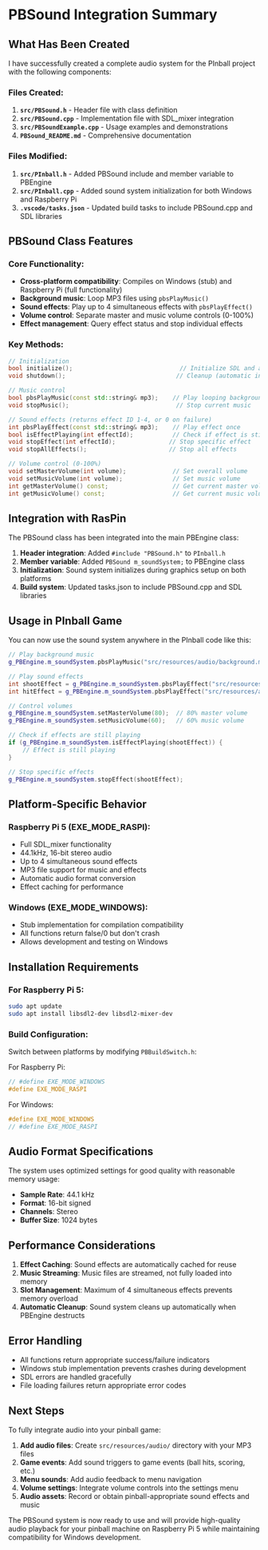 # PBSound Integration Summary

## What Has Been Created

I have successfully created a complete audio system for the PInball project with the following components:

### Files Created:

1. **`src/PBSound.h`** - Header file with class definition
2. **`src/PBSound.cpp`** - Implementation file with SDL_mixer integration
3. **`src/PBSoundExample.cpp`** - Usage examples and demonstrations
4. **`PBSound_README.md`** - Comprehensive documentation

### Files Modified:

1. **`src/PInball.h`** - Added PBSound include and member variable to PBEngine
2. **`src/PInball.cpp`** - Added sound system initialization for both Windows and Raspberry Pi
3. **`.vscode/tasks.json`** - Updated build tasks to include PBSound.cpp and SDL libraries

## PBSound Class Features

### Core Functionality:
- **Cross-platform compatibility**: Compiles on Windows (stub) and Raspberry Pi (full functionality)
- **Background music**: Loop MP3 files using `pbsPlayMusic()`
- **Sound effects**: Play up to 4 simultaneous effects with `pbsPlayEffect()`
- **Volume control**: Separate master and music volume controls (0-100%)
- **Effect management**: Query effect status and stop individual effects

### Key Methods:

```cpp
// Initialization
bool initialize();                              // Initialize SDL and audio system
void shutdown();                               // Cleanup (automatic in destructor)

// Music control
bool pbsPlayMusic(const std::string& mp3);    // Play looping background music
void stopMusic();                              // Stop current music

// Sound effects (returns effect ID 1-4, or 0 on failure)
int pbsPlayEffect(const std::string& mp3);    // Play effect once
bool isEffectPlaying(int effectId);           // Check if effect is still playing
void stopEffect(int effectId);               // Stop specific effect
void stopAllEffects();                       // Stop all effects

// Volume control (0-100%)
void setMasterVolume(int volume);             // Set overall volume
void setMusicVolume(int volume);              // Set music volume
int getMasterVolume() const;                  // Get current master volume
int getMusicVolume() const;                   // Get current music volume
```

## Integration with RasPin

The PBSound class has been integrated into the main PBEngine class:

1. **Header integration**: Added `#include "PBSound.h"` to `PInball.h`
2. **Member variable**: Added `PBSound m_soundSystem;` to PBEngine class
3. **Initialization**: Sound system initializes during graphics setup on both platforms
4. **Build system**: Updated tasks.json to include PBSound.cpp and SDL libraries

## Usage in PInball Game

You can now use the sound system anywhere in the PInball code like this:

```cpp
// Play background music
g_PBEngine.m_soundSystem.pbsPlayMusic("src/resources/audio/background.mp3");

// Play sound effects
int shootEffect = g_PBEngine.m_soundSystem.pbsPlayEffect("src/resources/audio/shoot.mp3");
int hitEffect = g_PBEngine.m_soundSystem.pbsPlayEffect("src/resources/audio/hit.mp3");

// Control volumes
g_PBEngine.m_soundSystem.setMasterVolume(80);  // 80% master volume
g_PBEngine.m_soundSystem.setMusicVolume(60);   // 60% music volume

// Check if effects are still playing
if (g_PBEngine.m_soundSystem.isEffectPlaying(shootEffect)) {
    // Effect is still playing
}

// Stop specific effects
g_PBEngine.m_soundSystem.stopEffect(shootEffect);
```

## Platform-Specific Behavior

### Raspberry Pi 5 (EXE_MODE_RASPI):
- Full SDL_mixer functionality
- 44.1kHz, 16-bit stereo audio
- Up to 4 simultaneous sound effects
- MP3 file support for music and effects
- Automatic audio format conversion
- Effect caching for performance

### Windows (EXE_MODE_WINDOWS):
- Stub implementation for compilation compatibility
- All functions return false/0 but don't crash
- Allows development and testing on Windows

## Installation Requirements

### For Raspberry Pi 5:
```bash
sudo apt update
sudo apt install libsdl2-dev libsdl2-mixer-dev
```

### Build Configuration:
Switch between platforms by modifying `PBBuildSwitch.h`:

For Raspberry Pi:
```cpp
// #define EXE_MODE_WINDOWS
#define EXE_MODE_RASPI
```

For Windows:
```cpp
#define EXE_MODE_WINDOWS
// #define EXE_MODE_RASPI
```

## Audio Format Specifications

The system uses optimized settings for good quality with reasonable memory usage:
- **Sample Rate**: 44.1 kHz
- **Format**: 16-bit signed
- **Channels**: Stereo
- **Buffer Size**: 1024 bytes

## Performance Considerations

1. **Effect Caching**: Sound effects are automatically cached for reuse
2. **Music Streaming**: Music files are streamed, not fully loaded into memory
3. **Slot Management**: Maximum of 4 simultaneous effects prevents memory overload
4. **Automatic Cleanup**: Sound system cleans up automatically when PBEngine destructs

## Error Handling

- All functions return appropriate success/failure indicators
- Windows stub implementation prevents crashes during development
- SDL errors are handled gracefully
- File loading failures return appropriate error codes

## Next Steps

To fully integrate audio into your pinball game:

1. **Add audio files**: Create `src/resources/audio/` directory with your MP3 files
2. **Game events**: Add sound triggers to game events (ball hits, scoring, etc.)
3. **Menu sounds**: Add audio feedback to menu navigation
4. **Volume settings**: Integrate volume controls into the settings menu
5. **Audio assets**: Record or obtain pinball-appropriate sound effects and music

The PBSound system is now ready to use and will provide high-quality audio playback for your pinball machine on Raspberry Pi 5 while maintaining compatibility for Windows development.
